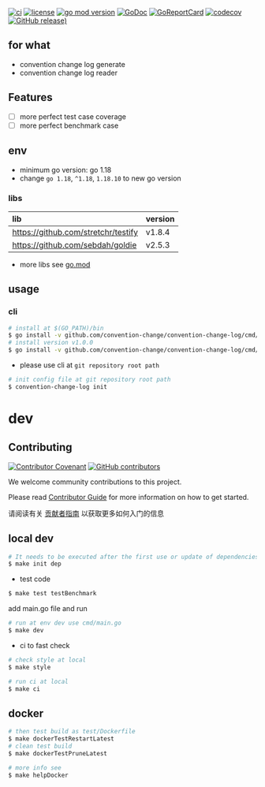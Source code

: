 [![ci](https://github.com/convention-change/convention-change-log/actions/workflows/ci.yml/badge.svg)](https://github.com/convention-change/convention-change-log/actions/workflows/ci.yml)
[![license](https://img.shields.io/github/license/convention-change/convention-change-log)](https://github.com/convention-change/convention-change-log)
[![go mod version](https://img.shields.io/github/go-mod/go-version/convention-change/convention-change-log?label=go.mod)](https://github.com/convention-change/convention-change-log)
[![GoDoc](https://godoc.org/github.com/convention-change/convention-change-log?status.png)](https://godoc.org/github.com/convention-change/convention-change-log/)
[![GoReportCard](https://goreportcard.com/badge/github.com/convention-change/convention-change-log)](https://goreportcard.com/report/github.com/convention-change/convention-change-log)
[![codecov](https://codecov.io/gh/convention-change/convention-change-log/branch/main/graph/badge.svg)](https://codecov.io/gh/convention-change/convention-change-log)
[![GitHub release)](https://img.shields.io/github/v/release/convention-change/convention-change-log)](https://github.com/convention-change/convention-change-log/releases)

## for what

- convention change log generate
- convention change log reader

## Features

- [ ] more perfect test case coverage
- [ ] more perfect benchmark case

## env

- minimum go version: go 1.18
- change `go 1.18`, `^1.18`, `1.18.10` to new go version

### libs

| lib                                 | version |
|:------------------------------------|:--------|
| https://github.com/stretchr/testify | v1.8.4  |
| https://github.com/sebdah/goldie    | v2.5.3  |

- more libs see [go.mod](https://github.com/convention-change/convention-change-log/blob/main/go.mod)

## usage

### cli

```bash
# install at $(GO_PATH)/bin
$ go install -v github.com/convention-change/convention-change-log/cmd/convention-change-log@latest
# install version v1.0.0
$ go install -v github.com/convention-change/convention-change-log/cmd/convention-change-log@v1.0.0
````

- please use cli at `git repository root path`

```bash
# init config file at git repository root path
$ convention-change-log init
```

# dev

## Contributing

[![Contributor Covenant](https://img.shields.io/badge/contributor%20covenant-v1.4-ff69b4.svg)](.github/CONTRIBUTING_DOC/CODE_OF_CONDUCT.md)
[![GitHub contributors](https://img.shields.io/github/contributors/convention-change/convention-change-log)](https://github.com/convention-change/convention-change-log/graphs/contributors)

We welcome community contributions to this project.

Please read [Contributor Guide](.github/CONTRIBUTING_DOC/CONTRIBUTING.md) for more information on how to get started.

请阅读有关 [贡献者指南](.github/CONTRIBUTING_DOC/zh-CN/CONTRIBUTING.md) 以获取更多如何入门的信息

## local dev

```bash
# It needs to be executed after the first use or update of dependencies.
$ make init dep
```

- test code

```bash
$ make test testBenchmark
```

add main.go file and run

```bash
# run at env dev use cmd/main.go
$ make dev
```

- ci to fast check

```bash
# check style at local
$ make style

# run ci at local
$ make ci
```

## docker

```bash
# then test build as test/Dockerfile
$ make dockerTestRestartLatest
# clean test build
$ make dockerTestPruneLatest

# more info see
$ make helpDocker
```
